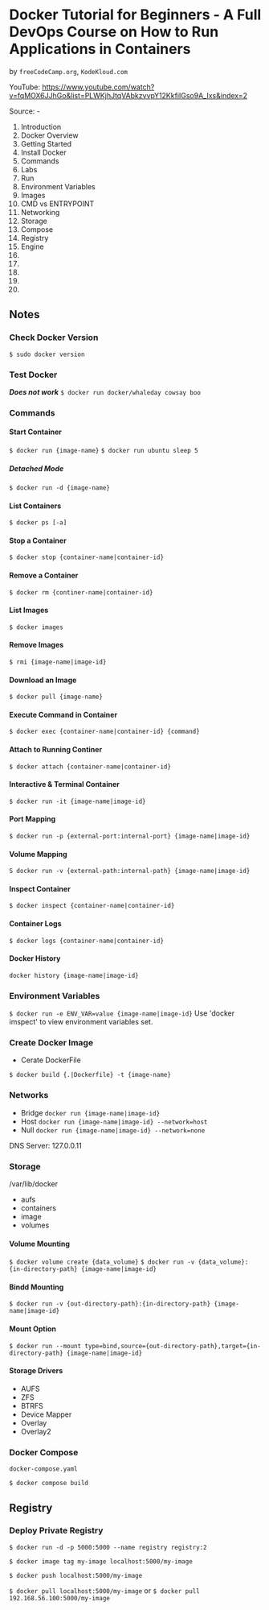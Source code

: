 # Docker Tutorial for Beginners - A Full DevOps Course on How to Run Applications in Containers
by `freeCodeCamp.org`, `KodeKloud.com`

YouTube: https://www.youtube.com/watch?v=fqMOX6JJhGo&list=PLWKjhJtqVAbkzvvpY12KkfiIGso9A_Ixs&index=2

Source: -

01. Introduction
02. Docker Overview
03. Getting Started
04. Install Docker
05. Commands
06. Labs
07. Run
08. Environment Variables
09. Images
10. CMD vs ENTRYPOINT
11. Networking
12. Storage
13. Compose
14. Registry
15. Engine
16.
17.
18.
19.
20.

## Notes

### Check Docker Version

`$ sudo docker version`

### Test Docker

***Does not work***
`$ docker run docker/whaleday cowsay boo`

### Commands

#### Start Container
`$ docker run {image-name}`
`$ docker run ubuntu sleep 5`

##### Detached Mode
`$ docker run -d {image-name}`

#### List Containers
`$ docker ps [-a]`

#### Stop a Container
`$ docker stop {container-name|container-id}`

#### Remove a Container
`$ docker rm {continer-name|container-id}`

#### List Images
`$ docker images`

#### Remove Images
`$ rmi {image-name|image-id}`

#### Download an Image
`$ docker pull {image-name}`

#### Execute Command in Container
`$ docker exec {container-name|container-id} {command}`

#### Attach to Running Continer
`$ docker attach {container-name|container-id}`

#### Interactive & Terminal Container
`$ docker run -it {image-name|image-id}`

#### Port Mapping
`$ docker run -p {external-port:internal-port} {image-name|image-id}`

#### Volume Mapping
`S docker run -v {external-path:internal-path} {image-name|image-id}`

#### Inspect Container
`$ docker inspect {container-name|container-id}`

#### Container Logs
`$ docker logs {container-name|container-id}`

#### Docker History
`docker history {image-name|image-id}`

### Environment Variables
`$ docker run -e ENV_VAR=value {image-name|image-id}`
Use 'docker imspect' to view environment variables set.

### Create Docker Image

* Cerate DockerFile

`$ docker build {.|Dockerfile} -t {image-name}`

### Networks

* Bridge `docker run {image-name|image-id}`
* Host   `docker run {image-name|image-id} --network=host`
* Null   `docker run {image-name|image-id} --network=none`

DNS Server: 127.0.0.11

### Storage

/var/lib/docker
  + aufs
  + containers
  + image
  + volumes

#### Volume Mounting
`$ docker volume create {data_volume}`
`$ docker run -v {data_volume}:{in-directory-path} {image-name|image-id}`

#### Bindd Mounting
`$ docker run -v {out-directory-path}:{in-directory-path} {image-name|image-id}`

#### Mount Option
`$ docker run --mount type=bind,source={out-directory-path},target={in-directory-path} {image-name|image-id}`

#### Storage Drivers

* AUFS
* ZFS
* BTRFS
* Device Mapper
* Overlay
* Overlay2
### Docker Compose

`docker-compose.yaml`

`$ docker compose build`

## Registry

### Deploy Private Registry

`$ docker run -d -p 5000:5000 --name registry registry:2`

`$ docker image tag my-image localhost:5000/my-image`

`$ docker push localhost:5000/my-image`

`$ docker pull localhost:5000/my-image`
or
`$ docker pull 192.168.56.100:5000/my-image`